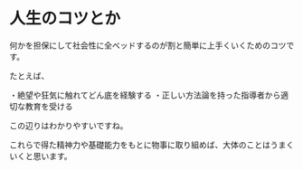 # 人生のコツとか

何かを担保にして社会性に全ベッドするのが割と簡単に上手くいくためのコツです。

たとえば、  

・絶望や狂気に触れてどん底を経験する
・正しい方法論を持った指導者から適切な教育を受ける

この辺りはわかりやすいですね。

これらで得た精神力や基礎能力をもとに物事に取り組めば、大体のことはうまくいくと思います。
